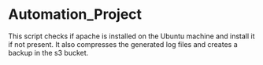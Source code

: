 # Automation_Project
This script checks if apache is installed on the Ubuntu machine and install it if not present.
It also compresses the generated log files and creates a backup in the s3 bucket.
